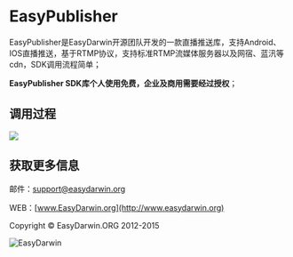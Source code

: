 # EasyPublisher #

EasyPublisher是EasyDarwin开源团队开发的一款直播推送库，支持Android、IOS直播推送，基于RTMP协议，支持标准RTMP流媒体服务器以及网宿、蓝汛等cdn，SDK调用流程简单；

**EasyPublisher SDK库个人使用免费，企业及商用需要经过授权**；

## 调用过程 ##
![](http://www.easydarwin.org/skin/easydarwin/images/easypublisher20160222.png)

## 获取更多信息 ##

邮件：[support@easydarwin.org](mailto:support@easydarwin.org) 

WEB：[www.EasyDarwin.org](http://www.easydarwin.org)

Copyright &copy; EasyDarwin.ORG 2012-2015

![EasyDarwin](http://www.easydarwin.org/skin/easydarwin/images/wx_qrcode.jpg)
